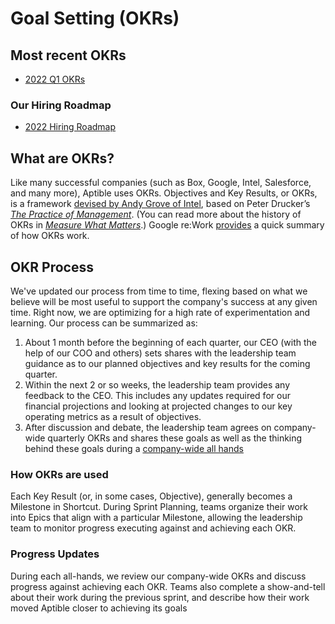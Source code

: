 # Goal Setting (OKRs)

## Most recent OKRs
* [2022 Q1 OKRs](https://docs.google.com/document/d/1yQr7RrsM8Zl739SfMMpsQn9l8mjnwaqz3cKrkbKbg04/edit#)

### Our Hiring Roadmap
* [2022 Hiring Roadmap](https://docs.google.com/spreadsheets/d/1NbjgYMsgVk8LqGED1y_dzXbo1QuCMi5Qi4b06uKoND4/edit#gid=0)

## What are OKRs?
Like many successful companies (such as Box, Google, Intel, Salesforce, and many more), Aptible uses OKRs. Objectives and Key Results, or OKRs, is a framework [devised by Andy Grove of Intel](https://www.amazon.com/High-Output-Management-Andrew-Grove-ebook/dp/B015VACHOK), based on Peter Drucker’s _[The Practice of Management](https://www.amazon.com/Practice-Management-Peter-F-Drucker/dp/0060878975)_. (You can read more about the history of OKRs in _[Measure What Matters](https://www.amazon.com/Measure-What-Matters-Google-Foundation/dp/0525536221/ref=sr_1_2?crid=28C5LKF70REON&keywords=measure+what+matters&qid=1553046047&s=books&sprefix=measuyre+what%2Cstripbooks%2C136&sr=1-2)_.) Google re:Work [provides](https://rework.withgoogle.com/guides/set-goals-with-okrs/steps/introduction/) a quick summary of how OKRs work.

## OKR Process
We've updated our process from time to time, flexing based on what we believe will be most useful to support the company's success at any given time. Right now, we are optimizing for a high rate of experimentation and learning. Our process can be summarized as:

1. About 1 month before the beginning of each quarter, our CEO (with the help of our COO and others) sets shares with the leadership team guidance as to our planned objectives and key results for the coming quarter.
2. Within the next 2 or so weeks, the leadership team provides any feedback to the CEO. This includes any updates required for our financial projections and looking at projected changes to our key operating metrics as a result of objectives.
3. After discussion and debate, the leadership team agrees on company-wide quarterly OKRs and shares these goals as well as the thinking behind these goals during a [company-wide all hands](/about-aptible/rituals.md)

### How OKRs are used
Each Key Result (or, in some cases, Objective), generally becomes a Milestone in Shortcut. During Sprint Planning, teams organize their work into Epics that align with a particular Milestone, allowing the leadership team to monitor progress executing against and achieving each OKR.

### Progress Updates
During each all-hands, we review our company-wide OKRs and discuss progress against achieving each OKR. Teams also complete a show-and-tell about their work during the previous sprint, and describe how their work moved Aptible closer to achieving its goals